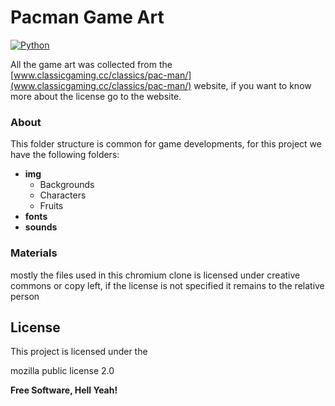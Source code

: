 # Pacman Game Art
[![Python](https://www.python.org/static/community_logos/python-powered-w-100x40.png)](https://www.python.org/)

All the game art was collected from the [www.classicgaming.cc/classics/pac-man/](www.classicgaming.cc/classics/pac-man/) website, if you want to know more about the license go to the website. 

### About 
This folder structure is common for game developments, for this project we have the following folders:
* **img**
    - Backgrounds
    - Characters
    - Fruits
* **fonts**
* **sounds**

### Materials 

mostly the files used in this chromium clone is licensed under creative commons or copy left, if the license is not specified it remains to the relative person

License
----
This project is licensed under the 

mozilla public license 2.0

**Free Software, Hell Yeah!**
